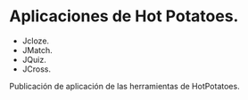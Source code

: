 # Aplicaciones de Hot Potatoes.
* Jcloze.
* JMatch.
* JQuiz.
* JCross.

Publicación de aplicación de las herramientas de HotPotatoes.
